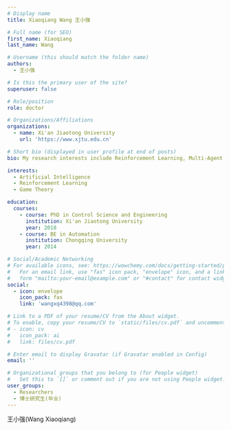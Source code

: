 ```yaml
---
# Display name
title: Xiaoqiang Wang 王小强

# Full name (for SEO)
first_name: Xiaoqiang
last_name: Wang

# Username (this should match the folder name)
authors:
  - 王小强

# Is this the primary user of the site?
superuser: false

# Role/position
role: doctor

# Organizations/Affiliations
organizations:
  - name: Xi'an Jiaotong University
    url: 'https://www.xjtu.edu.cn'

# Short bio (displayed in user profile at end of posts)
bio: My research interests include Reinforcement Learning, Multi-Agent Learning.

interests:
  - Artificial Intelligence
  - Reinforcement Learning
  - Game Theory

education:
  courses:
    - course: PhD in Control Science and Engineering
      institution: Xi'an Jiaotong University
      year: 2018
    - course: BE in Automation
      institution: Chongqing University
      year: 2014

# Social/Academic Networking
# For available icons, see: https://wowchemy.com/docs/getting-started/page-builder/#icons
#   For an email link, use "fas" icon pack, "envelope" icon, and a link in the
#   form "mailto:your-email@example.com" or "#contact" for contact widget.
social:
  - icon: envelope
    icon_pack: fas
    link: 'wangxq4398@qq.com'

# Link to a PDF of your resume/CV from the About widget.
# To enable, copy your resume/CV to `static/files/cv.pdf` and uncomment the lines below.
# - icon: cv
#   icon_pack: ai
#   link: files/cv.pdf

# Enter email to display Gravatar (if Gravatar enabled in Config)
email: ''

# Organizational groups that you belong to (for People widget)
#   Set this to `[]` or comment out if you are not using People widget.
user_groups:
  - Researchers
  - 博士研究生(毕业)
---
```


王小强(Wang Xiaoqiang)